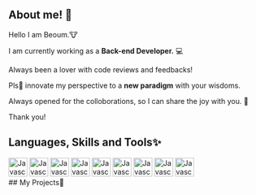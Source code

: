 ## About me! 💬

Hello I am Beoum.🐮

I am currently working as a __Back-end Developer.__ 💻

Always been a lover with code reviews and feedbacks!

Pls🙏 innovate my perspective to a __new paradigm__ with your wisdoms.

Always opened for the colloborations, so I can share the joy with you. 🤸

Thank you!

## Languages, Skills and Tools✨
<div>
<img alt="Javascript" src="https://user-images.githubusercontent.com/61001656/96732753-a7e95700-13f3-11eb-93f7-dd8c903b8167.png" width="37" style="max-width:100%;">
<img alt="Javascript" src="https://user-images.githubusercontent.com/61001656/96733412-61482c80-13f4-11eb-9eba-fc8a2f68f41e.png" width="37" style="max-width:100%;">
<img alt="Javascript" src="https://user-images.githubusercontent.com/61001656/96733646-a704f500-13f4-11eb-9501-e67622f9fc16.png" width="37" style="max-width:100%;">
<img alt="Javascript" src="https://user-images.githubusercontent.com/61001656/96733486-77ee8380-13f4-11eb-8714-1d3b123410cd.png" width="37" style="max-width:100%;">
<img alt="Javascript" src="https://user-images.githubusercontent.com/61001656/96733561-8d63ad80-13f4-11eb-9946-7e3fa8269471.png" width="37" style="max-width:100%;">
<img alt="Javascript" src="https://user-images.githubusercontent.com/61001656/96733752-c69c1d80-13f4-11eb-87c1-37d0ceb8469b.png" width="37" style="max-width:100%;">
<img alt="Javascript" src="https://user-images.githubusercontent.com/61001656/96733808-d61b6680-13f4-11eb-930d-36d4e803ea85.png" width="37" style="max-width:100%;">
<img alt="Javascript" src="https://user-images.githubusercontent.com/61001656/96733880-e4698280-13f4-11eb-89e0-f10a51579e52.png" width="37" style="max-width:100%;">
<img alt="Javascript" src="https://user-images.githubusercontent.com/61001656/96733936-f8ad7f80-13f4-11eb-90b2-35b18b3fa835.png" width="37" style="max-width:100%;">
</div>
## My Projects🧐

<!--
**Beoum/Beoum** is a ✨ _special_ ✨ repository because its `README.md` (this file) appears on your GitHub profile.

Here are some ideas to get you started:

- 🔭 I’m currently working on ...
- 🌱 I’m currently learning ...
- 👯 I’m looking to collaborate on ...
- 🤔 I’m looking for help with ...
- 💬 Ask me about ...
- 📫 How to reach me: ...
- 😄 Pronouns: ...
- ⚡ Fun fact: ...
👋
💻
-->
